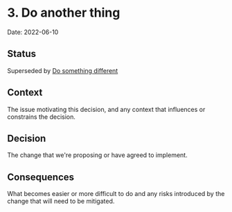 # 3. Do another thing

Date: 2022-06-10

## Status

Superseded by [Do something different](0004-do-something-different.md)

## Context

The issue motivating this decision, and any context that influences or constrains the decision.

## Decision

The change that we're proposing or have agreed to implement.

## Consequences

What becomes easier or more difficult to do and any risks introduced by the change that will need to be mitigated.
